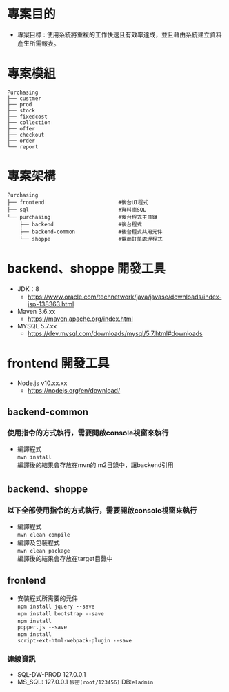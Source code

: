 # 專案目的
* 專案目標 : 使用系統將重複的工作快速且有效率達成，並且藉由系統建立資料產生所需報表。

# 專案模組
    Purchasing
    ├── custmer 					                       
	├── prod 						                        
	├── stock 							                        
	├── fixedcost 						                   
    ├── collection 						
    ├── offer							
    ├── checkout						
    ├── order							
    └── report						                      

# 專案架構
    Purchasing
    ├── frontend                        #後台UI程式
    ├── sql                             #資料庫SQL
    └── purchasing                      #後台程式主目錄
        ├── backend                     #後台程式
        ├── backend-common              #後台程式共用元件
        └── shoppe                      #電商訂單處理程式

# backend、shoppe 開發工具
* JDK：8
	* <https://www.oracle.com/technetwork/java/javase/downloads/index-jsp-138363.html>
* Maven 3.6.xx
	* <https://maven.apache.org/index.html>
* MYSQL 5.7.xx
	* <https://dev.mysql.com/downloads/mysql/5.7.html#downloads> 

# frontend 開發工具
* Node.js v10.xx.xx
	* <https://nodejs.org/en/download/> 
	
## backend-common
### 使用指令的方式執行，需要開啟console視窗來執行
* 編譯程式<br>
<code>mvn install</code>
<br>編譯後的結果會存放在mvn的.m2目錄中，讓backend引用

## backend、shoppe
### 以下全部使用指令的方式執行，需要開啟console視窗來執行
* 編譯程式<br>
<code>mvn clean compile</code>
* 編譯及包裝程式<br>
<code>mvn clean package</code>
<br>編譯後的結果會存放在target目錄中

## frontend
* 安裝程式所需要的元件<br>
<code>npm install jquery --save</code><br>
<code>npm install bootstrap --save</code><br>
<code>npm install popper.js --save</code><br>
<code>npm install script-ext-html-webpack-plugin --save</code>

### 連線資訊
* SQL-DW-PROD 127.0.0.1
* MS_SQL: 127.0.0.1 `帳密(root/123456)` DB:`eladmin`
				
